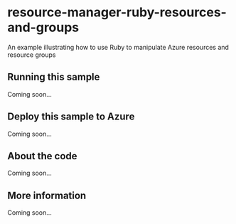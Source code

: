 # resource-manager-ruby-resources-and-groups
An example illustrating how to use Ruby to manipulate Azure resources and resource groups
## Running this sample
Coming soon...
## Deploy this sample to Azure
Coming soon...
## About the code
Coming soon...
## More information
Coming soon...